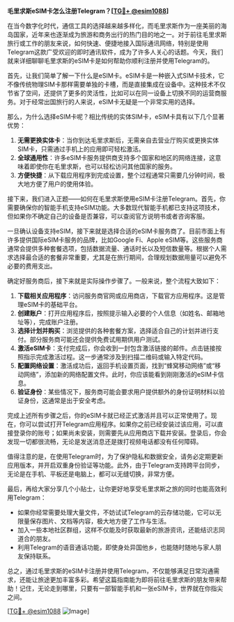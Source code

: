 **毛里求斯eSIM卡怎么注册Telegram？[[TG💪+ @esim1088](https://t.me/s/esim1088)]**

在当今数字化时代，通信工具的选择越来越多样化，而毛里求斯作为一座美丽的海岛国家，近年来也逐渐成为旅游和商务出行的热门目的地之一。对于前往毛里求斯旅行或工作的朋友来说，如何快速、便捷地接入国际通讯网络，特别是使用Telegram这款广受欢迎的即时通讯软件，成为了许多人关心的话题。今天，我们就来详细聊聊毛里求斯的eSIM卡是如何帮助你顺利注册并使用Telegram的。

首先，让我们简单了解一下什么是eSIM卡。eSIM卡是一种嵌入式SIM卡技术，它不像传统物理SIM卡那样需要单独的卡槽，而是直接集成在设备中。这种技术不仅节省了空间，还提供了更多的灵活性，比如可以在同一设备上切换不同的运营商服务。对于经常出国旅行的人来说，eSIM卡无疑是一个非常实用的选择。

那么，为什么选择eSIM卡呢？相比传统的实体SIM卡，eSIM卡具有以下几个显著优势：

1. **无需更换实体卡**：当你到达毛里求斯后，无需亲自去营业厅购买或更换实体SIM卡，只需通过手机上的应用即可轻松激活。
2. **全球通用性**：许多eSIM卡服务提供商支持多个国家和地区的网络连接，这意味着即使你在毛里求斯，也可以轻松访问其他国家的服务。
3. **方便快捷**：从下载应用程序到完成设置，整个过程通常只需要几分钟时间，极大地方便了用户的使用体验。

接下来，我们进入正题——如何在毛里求斯使用eSIM卡注册Telegram。首先，你需要确保你的智能手机支持eSIM功能。大多数现代智能手机都已支持这项技术，但如果你不确定自己的设备是否兼容，可以查阅官方说明书或者咨询客服。

一旦确认设备支持eSIM，接下来就是选择合适的eSIM卡服务商了。目前市面上有许多提供国际eSIM卡服务的品牌，比如Google Fi、Apple eSIM等。这些服务商通常会提供多种套餐选项，包括数据流量、通话时长以及短信数量等。根据个人需求选择最合适的套餐非常重要，尤其是在旅行期间，合理规划数据用量可以避免不必要的费用支出。

确定好服务商后，接下来就是实际操作步骤了。一般来说，整个流程大致如下：

1. **下载相关应用程序**：访问服务商官网或应用商店，下载官方应用程序。这是管理eSIM卡的基础平台。
2. **创建账户**：打开应用程序后，按照提示输入必要的个人信息（如姓名、邮箱地址等），完成账户注册。
3. **选择计划并购买**：浏览提供的各种套餐方案，选择适合自己的计划并进行支付。部分服务商可能还会提供免费试用期供用户测试。
4. **激活eSIM卡**：支付完成后，你会收到一封包含激活链接的邮件。点击链接按照指示完成激活过程。这一步通常涉及到扫描二维码或输入特定代码。
5. **配置网络设置**：激活成功后，返回手机设置页面，找到“蜂窝移动网络”或“移动网络”，添加新的网络配置文件。此时，你应该能看到刚刚激活的eSIM卡信息。
6. **验证身份**：某些情况下，服务商可能会要求用户提供额外的身份证明材料以验证身份，这通常是出于安全考虑。

完成上述所有步骤之后，你的eSIM卡就已经正式激活并且可以正常使用了。现在，你可以尝试打开Telegram应用程序。如果你之前已经安装过该应用，可以直接登录你的账号；如果尚未安装，则需要先从应用商店下载并安装。登录后，你会发现一切都很流畅，无论是发送消息还是拨打视频电话都没有任何障碍。

值得注意的是，在使用Telegram时，为了保护隐私和数据安全，请务必定期更新应用版本，并开启双重身份验证等功能。此外，由于Telegram支持跨平台同步，无论是在手机、平板还是电脑上，都可以无缝切换，非常方便。

最后，再给大家分享几个小贴士，让你更好地享受毛里求斯之旅的同时也能高效利用Telegram：

- 如果你经常需要处理大量文件，不妨试试Telegram的云存储功能，它可以无限量保存图片、文档等内容，极大地方便了工作与生活。
- 加入一些本地社区群组，这样不仅能及时获取最新的旅游资讯，还能结识志同道合的朋友。
- 利用Telegram的语音通话功能，即使身处异国他乡，也能随时随地与家人朋友保持联系。

总之，通过毛里求斯的eSIM卡注册并使用Telegram，不仅能够满足日常沟通需求，还能让旅途更加丰富多彩。希望这篇指南能为即将前往毛里求斯的朋友带来帮助！记住，无论走到哪里，只要有一部智能手机和一张eSIM卡，世界就在你指尖之间。

[[TG💪+ @esim1088](https://t.me/s/esim1088) ![Image](https://i.postimg.cc/4NQfJmqS/Snipaste-2025-05-13-00-14-12.png)]